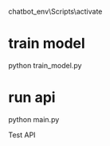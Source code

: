 chatbot_env\Scripts\activate




# train model
python train_model.py


# run api
python main.py

Test API  

